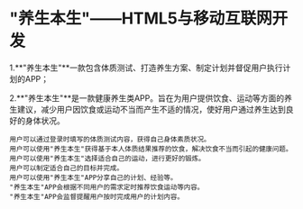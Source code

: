 # "养生本生"——HTML5与移动互联网开发
1.**"养生本生"**一款包含体质测试、打造养生方案、制定计划并督促用户执行计划的APP；

2.**"养生本生"**是一款健康养生类APP。旨在为用户提供饮食、运动等方面的养生建议，减少用户因饮食或运动不当而产生不适的情况，使好用户通过养生达到良好的身体状况。
   
   	用户可以通过登录时填写的体质测试内容，获得自己身体素质状况。
   	用户可以使用"养生本生"获得基于本人体质结果推荐的饮食，解决饮食不当而引起的健康问题。
   	用户可以使用"养生本生"选择适合自己的运动，进行更好的锻炼。
   	用户可以制定适合自己的目标并完成。
   	用户可以使用"养生本生"APP分享自己的计划、经验等。
   	"养生本生"APP会根据不同用户的需求定时推荐饮食运动等内容。
   	"养生本生"APP会监督提醒用户按时完成用户的计划内容。
